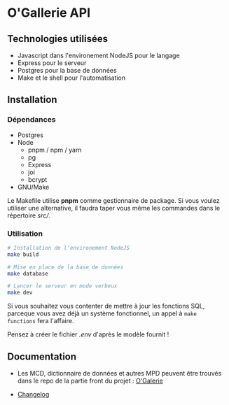 # O'Gallerie API

## Technologies utilisées

- Javascript dans l'environement NodeJS pour le langage
- Express pour le serveur
- Postgres pour la base de données
- Make et le shell pour l'automatisation

## Installation

### Dépendances

- Postgres
- Node
    - pnpm / npm / yarn
    - pg
    - Express
    - joi
    - bcrypt
- GNU/Make

Le Makefile utilise __pnpm__ comme gestionnaire de
package. Si vous voulez utiliser une alternative,
il faudra taper vous même les commandes dans le
répertoire _src/_.

### Utilisation

```sh
# Installation de l'environement NodeJS
make build

# Mise en place de la base de données
make database

# Lancer le serveur en mode verbeux
make dev
```

Si vous souhaitez vous contenter de mettre à jour les
fonctions SQL, parceque vous avez déjà un système
fonctionnel, un appel à `make functions` fera l'affaire.

Pensez à créer le fichier _.env_ d'après le modèle fournit !

## Documentation

- Les MCD, dictionnaire de données et autres MPD peuvent être trouvés dans
le repo de la partie front du projet :
[O'Galerie](https://github.com/O-clock-Yost/projet-06-o-galerie-front/doc)

- [Changelog](./Changelog.md)
